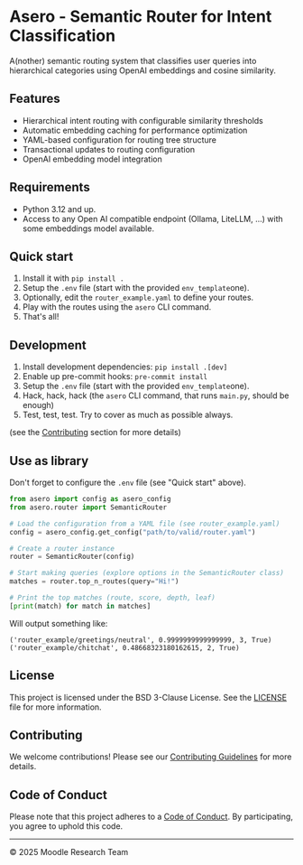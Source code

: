 # Asero - Semantic Router for Intent Classification

A(nother) semantic routing system that classifies user queries into hierarchical categories using OpenAI embeddings and cosine similarity.

## Features

- Hierarchical intent routing with configurable similarity thresholds
- Automatic embedding caching for performance optimization
- YAML-based configuration for routing tree structure
- Transactional updates to routing configuration
- OpenAI embedding model integration

## Requirements
- Python 3.12 and up.
- Access to any Open AI compatible endpoint (Ollama, LiteLLM, ...) with some embeddings model available.

## Quick start

1. Install it with `pip install .`
2. Setup the `.env` file (start with the provided `env_template`one).
3. Optionally, edit the `router_example.yaml` to define your routes.
4. Play with the routes using the `asero` CLI command.
5. That's all!

## Development

1. Install development dependencies: `pip install .[dev]`
2. Enable up pre-commit hooks: `pre-commit install`
3. Setup the `.env` file (start with the provided `env_template`one).
4. Hack, hack, hack (the `asero` CLI command, that runs `main.py`, should be enough)
5. Test, test, test. Try to cover as much as possible always.

(see the [Contributing](#Contributing) section for more details)

## Use as library

Don't forget to configure the `.env` file (see "Quick start" above).

```python
from asero import config as asero_config
from asero.router import SemanticRouter

# Load the configuration from a YAML file (see router_example.yaml)
config = asero_config.get_config("path/to/valid/router.yaml")

# Create a router instance
router = SemanticRouter(config)

# Start making queries (explore options in the SemanticRouter class)
matches = router.top_n_routes(query="Hi!")

# Print the top matches (route, score, depth, leaf)
[print(match) for match in matches]
```

Will output something like:
```
('router_example/greetings/neutral', 0.9999999999999999, 3, True)
('router_example/chitchat', 0.48668323180162615, 2, True)
```


## License

This project is licensed under the BSD 3-Clause License. See the [LICENSE](LICENSE) file for more information.

## Contributing

We welcome contributions! Please see our [Contributing Guidelines](CONTRIBUTING.md) for more details.

## Code of Conduct

Please note that this project adheres to a [Code of Conduct](CODE_OF_CONDUCT.md). By participating, you agree to uphold this code.

----
© 2025 Moodle Research Team

